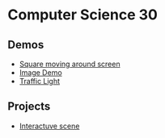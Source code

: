 # Computer Science 30

## Demos
- [Square moving around screen](square_moving)
- [Image Demo](image_demo)
- [Traffic Light](traffic_light)
## Projects
- [Interactuve scene](interactive_scene)